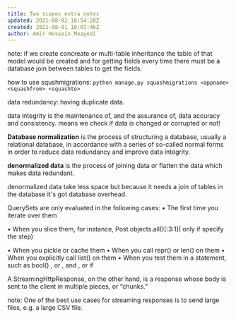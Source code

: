 ```yaml
---
title: Two scopes extra notes
updated: 2021-08-02 10:54:28Z
created: 2021-08-01 18:01:46Z
author: Amir Hossein Moayedi
---
```


note: if we create concreate or multi-table inheritance the table of that model would be created and for getting fields every time there must be a database join between tables to get the fields.

how to use squshmigrations:
`python manage.py squashmigrations <appname> <squashfrom> <squashto>`

data redundancy: having duplicate data.

data integrity is the maintenance of, and the assurance of, data accuracy and consistency. means we check if data is changed or corrupted or not!

**Database normalization** is the process of structuring a database, usually a relational database, in accordance with a series of so-called normal forms in order to reduce data redundancy and improve data integrity.

**denormalized data** is the process of joining data or flatten the data which makes data redundant.

denormalized data take less space but because it needs a join of tables in the database it's got database overhead.

QuerySets are only evaluated in the following cases:
• The first time you iterate over them

• When you slice them, for instance, Post.objects.all()[:3:1]( only if specify the step)

• When you pickle or cache them
• When you call repr() or len() on them
• When you explicitly call list() on them
• When you test them in a statement, such as bool() , or , and , or if

A StreamingHttpResponse, on the other hand, is a response whose body is sent to the client in multiple pieces, or “chunks.”

note: One of the best use cases for streaming responses is to send large files, e.g. a large CSV file.
